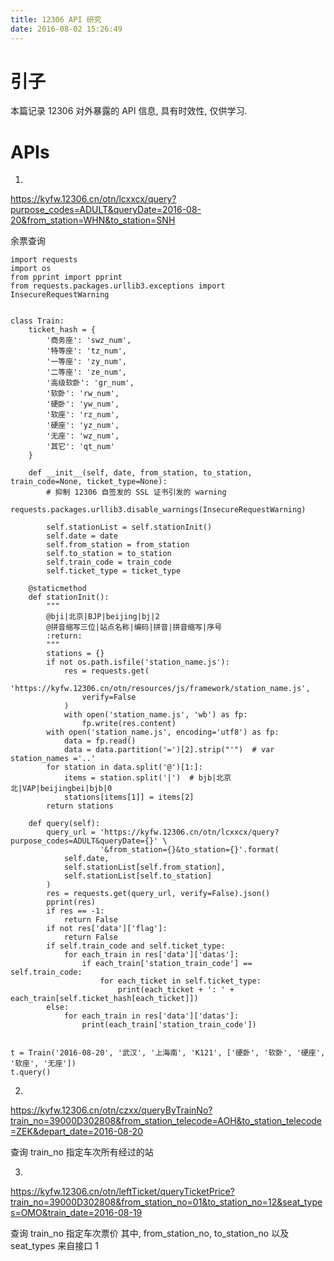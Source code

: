 ```yaml
---
title: 12306 API 研究
date: 2016-08-02 15:26:49
---
```

# 引子 #

本篇记录 12306 对外暴露的 API 信息, 具有时效性, 仅供学习.

# APIs #

1.
https://kyfw.12306.cn/otn/lcxxcx/query?purpose_codes=ADULT&queryDate=2016-08-20&from_station=WHN&to_station=SNH

余票查询

```
import requests
import os
from pprint import pprint
from requests.packages.urllib3.exceptions import InsecureRequestWarning


class Train:
    ticket_hash = {
        '商务座': 'swz_num',
        '特等座': 'tz_num',
        '一等座': 'zy_num',
        '二等座': 'ze_num',
        '高级软卧': 'gr_num',
        '软卧': 'rw_num',
        '硬卧': 'yw_num',
        '软座': 'rz_num',
        '硬座': 'yz_num',
        '无座': 'wz_num',
        '其它': 'qt_num'
    }

    def __init__(self, date, from_station, to_station, train_code=None, ticket_type=None):
        # 抑制 12306 自签发的 SSL 证书引发的 warning
        requests.packages.urllib3.disable_warnings(InsecureRequestWarning)

        self.stationList = self.stationInit()
        self.date = date
        self.from_station = from_station
        self.to_station = to_station
        self.train_code = train_code
        self.ticket_type = ticket_type

    @staticmethod
    def stationInit():
        """
        @bji|北京|BJP|beijing|bj|2
        @拼音缩写三位|站点名称|编码|拼音|拼音缩写|序号
        :return:
        """
        stations = {}
        if not os.path.isfile('station_name.js'):
            res = requests.get(
                'https://kyfw.12306.cn/otn/resources/js/framework/station_name.js',
                verify=False
            )
            with open('station_name.js', 'wb') as fp:
                fp.write(res.content)
        with open('station_name.js', encoding='utf8') as fp:
            data = fp.read()
            data = data.partition('=')[2].strip("'")  # var station_names ='..'
        for station in data.split('@')[1:]:
            items = station.split('|')  # bjb|北京北|VAP|beijingbei|bjb|0
            stations[items[1]] = items[2]
        return stations

    def query(self):
        query_url = 'https://kyfw.12306.cn/otn/lcxxcx/query?purpose_codes=ADULT&queryDate={}' \
                    '&from_station={}&to_station={}'.format(
            self.date,
            self.stationList[self.from_station],
            self.stationList[self.to_station]
        )
        res = requests.get(query_url, verify=False).json()
        pprint(res)
        if res == -1:
            return False
        if not res['data']['flag']:
            return False
        if self.train_code and self.ticket_type:
            for each_train in res['data']['datas']:
                if each_train['station_train_code'] == self.train_code:
                    for each_ticket in self.ticket_type:
                        print(each_ticket + ': ' + each_train[self.ticket_hash[each_ticket]])
        else:
            for each_train in res['data']['datas']:
                print(each_train['station_train_code'])


t = Train('2016-08-20', '武汉', '上海南', 'K121', ['硬卧', '软卧', '硬座', '软座', '无座'])
t.query()
```

2.
https://kyfw.12306.cn/otn/czxx/queryByTrainNo?train_no=39000D302808&from_station_telecode=AOH&to_station_telecode=ZEK&depart_date=2016-08-20

查询 train_no 指定车次所有经过的站


3.
https://kyfw.12306.cn/otn/leftTicket/queryTicketPrice?train_no=39000D302808&from_station_no=01&to_station_no=12&seat_types=OMO&train_date=2016-08-19

查询 train_no 指定车次票价
其中, from_station_no, to_station_no 以及 seat_types 来自接口 1
